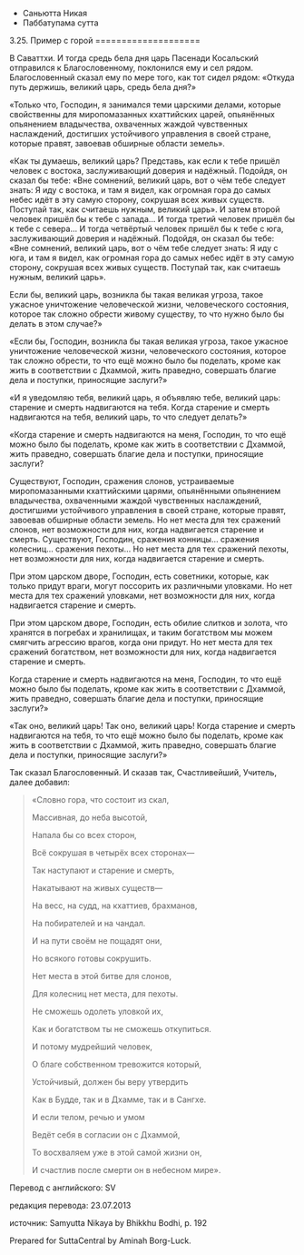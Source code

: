 









* Саньютта Никая
* Паббатупама сутта


3\.25\. Пример с горой
\=\=\=\=\=\=\=\=\=\=\=\=\=\=\=\=\=\=\=\=



В Саваттхи\. И тогда средь бела дня царь Пасенади Косальский отправился к Благословенному, поклонился ему и сел рядом\. Благословенный сказал ему по мере того, как тот сидел рядом: «Откуда путь держишь, великий царь, средь бела дня?»


«Только что, Господин, я занимался теми царскими делами, которые свойственны для миропомазанных кхаттийских царей, опьянённых опьянением владычества, охваченных жаждой чувственных наслаждений, достигших устойчивого управления в своей стране, которые правят, завоевав обширные области земель»\.


«Как ты думаешь, великий царь? Представь, как если к тебе пришёл человек с востока, заслуживающий доверия и надёжный\. Подойдя, он сказал бы тебе: «Вне сомнений, великий царь, вот о чём тебе следует знать: Я иду с востока, и там я видел, как огромная гора до самых небес идёт в эту самую сторону, сокрушая всех живых существ\. Поступай так, как считаешь нужным, великий царь»\. И затем второй человек пришёл бы к тебе с запада… И тогда третий человек пришёл бы к тебе с севера… И тогда четвёртый человек пришёл бы к тебе с юга, заслуживающий доверия и надёжный\. Подойдя, он сказал бы тебе: «Вне сомнений, великий царь, вот о чём тебе следует знать: Я иду с юга, и там я видел, как огромная гора до самых небес идёт в эту самую сторону, сокрушая всех живых существ\. Поступай так, как считаешь нужным, великий царь»\.


Если бы, великий царь, возникла бы такая великая угроза, такое ужасное уничтожение человеческой жизни, человеческого состояния, которое так сложно обрести живому существу, то что нужно было бы делать в этом случае?»


«Если бы, Господин, возникла бы такая великая угроза, такое ужасное уничтожение человеческой жизни, человеческого состояния, которое так сложно обрести, то что ещё можно было бы поделать, кроме как жить в соответствии с Дхаммой, жить праведно, совершать благие дела и поступки, приносящие заслуги?»


«И я уведомляю тебя, великий царь, я объявляю тебе, великий царь: старение и смерть надвигаются на тебя\. Когда старение и смерть надвигаются на тебя, великий царь, то что следует делать?»


«Когда старение и смерть надвигаются на меня, Господин, то что ещё можно было бы поделать, кроме как жить в соответствии с Дхаммой, жить праведно, совершать благие дела и поступки, приносящие заслуги?


Существуют, Господин, сражения слонов, устраиваемые миропомазанными кхаттийскими царями, опьянёнными опьянением владычества, охваченными жаждой чувственных наслаждений, достигшими устойчивого управления в своей стране, которые правят, завоевав обширные области земель\. Но нет места для тех сражений слонов, нет возможности для них, когда надвигается старение и смерть\. Существуют, Господин, сражения конницы… сражения колесниц… сражения пехоты… Но нет места для тех сражений пехоты, нет возможности для них, когда надвигается старение и смерть\.


При этом царском дворе, Господин, есть советники, которые, как только придут враги, могут поссорить их различными уловками\. Но нет места для тех сражений уловками, нет возможности для них, когда надвигается старение и смерть\.


При этом царском дворе, Господин, есть обилие слитков и золота, что хранятся в погребах и хранилищах, и таким богатством мы можем смягчить агрессию врагов, когда они придут\. Но нет места для тех сражений богатством, нет возможности для них, когда надвигается старение и смерть\.


Когда старение и смерть надвигаются на меня, Господин, то что ещё можно было бы поделать, кроме как жить в соответствии с Дхаммой, жить праведно, совершать благие дела и поступки, приносящие заслуги?»


«Так оно, великий царь\! Так оно, великий царь\! Когда старение и смерть надвигаются на тебя, то что ещё можно было бы поделать, кроме как жить в соответствии с Дхаммой, жить праведно, совершать благие дела и поступки, приносящие заслуги?»


Так сказал Благословенный\. И сказав так, Счастливейший, Учитель, далее добавил:



> «Словно гора, что состоит из скал,  
> 
> Массивная, до неба высотой,  
> 
> Напала бы со всех сторон,  
> 
> Всё сокрушая в четырёх всех сторонах—  
> 
> Так наступают и старение и смерть,  
> 
> Накатывают на живых существ—  
> 
> На весс, на судд, на кхаттиев, брахманов,  
> 
> На побирателей и на чандал\.  
> 
> И на пути своём не пощадят они,  
> 
> Но всякого готовы сокрушить\.  
> 
>   
> 
> Нет места в этой битве для слонов,  
> 
> Для колесниц нет места, для пехоты\.  
> 
> Не сможешь одолеть уловкой их,  
> 
> Как и богатством ты не сможешь откупиться\.  
> 
>   
> 
> И потому мудрейший человек,  
> 
> О благе собственном тревожится который,  
> 
> Устойчивый, должен бы веру утвердить  
> 
> Как в Будде, так и в Дхамме, так и в Сангхе\.  
> 
>   
> 
> И если телом, речью и умом  
> 
> Ведёт себя в согласии он с Дхаммой,  
> 
> То восхваляем уже в этой самой жизни он,  
> 
> И счастлив после смерти он в небесном мире»\.



Перевод с английского: SV


редакция перевода: 23\.07\.2013


источник: Samyutta Nikaya by Bhikkhu Bodhi, p\. 192


Prepared for SuttaCentral by Aminah Borg\-Luck\.






